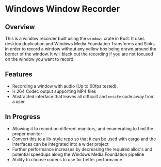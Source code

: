 # Windows Window Recorder

## Overview
This is a window recorder built using the `windows` crate in Rust. It uses desktop duplication and Windows Media Foundation Transforms and Sinks in order to record a window without any yellow box being drawn around the border of the window. It will black out the recording if you are not focused on the window you want to record.

## Features
- Recording a window with audio (Up to 60fps tested).
- H.264 Codec output supporting MP4 files
- Abstracted interface that leaves all difficult and `unsafe` code away from a user.

## In Progress
- Allowing it to record on different monitors, and enumerating to find the proper monitor
- Convert this to a lib-style repo so that it can be used with cargo and the interfaces can be integrated into a wider project
- Further performance increases by decreasing the required alloc's and potential speedups along the Windows Media Foundation pipeline
- Ability to choose codecs to use for better performance
